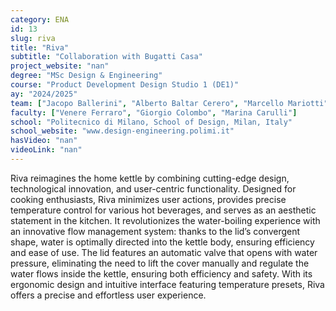 ```yaml
---
category: ENA
id: 13
slug: riva
title: "Riva"
subtitle: "Collaboration with Bugatti Casa"
project_website: "nan"
degree: "MSc Design & Engineering"
course: "Product Development Design Studio 1 (DE1)"
ay: "2024/2025"
team: ["Jacopo Ballerini", "Alberto Baltar Cerero", "Marcello Mariotti", "Ines Maria Martinez de Lahidalga Logrono"]
faculty: ["Venere Ferraro", "Giorgio Colombo", "Marina Carulli"]
school: "Politecnico di Milano, School of Design, Milan, Italy"
school_website: "www.design-engineering.polimi.it"
hasVideo: "nan"
videoLink: "nan"
---
```


Riva reimagines the home kettle by combining cutting-edge design, technological innovation, and user-centric functionality. Designed for cooking enthusiasts, Riva minimizes user actions, provides precise temperature control for various hot beverages, and serves as an aesthetic statement in the kitchen. It revolutionizes the water-boiling experience with an innovative flow management system: thanks to the lid’s convergent shape, water is optimally directed into the kettle body, ensuring efficiency and ease of use. The lid features an automatic valve that opens with water pressure, eliminating the need to lift the cover manually and regulate the water flows inside the kettle, ensuring both efficiency and safety. With its ergonomic design and intuitive interface featuring temperature presets, Riva offers a precise and effortless user experience.
